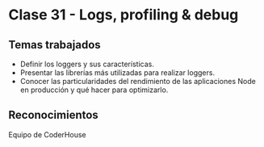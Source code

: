 # Clase 31 - Logs, profiling & debug
## Temas trabajados
- Definir los loggers y sus características.
- Presentar las librerías más utilizadas para realizar loggers.
- Conocer las particularidades del rendimiento de las aplicaciones Node en producción y qué hacer para optimizarlo.


## Reconocimientos
Equipo de CoderHouse